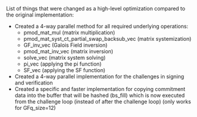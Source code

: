 List of things that were changed as a high-level optimization compared to the original implementation:
- Created a 4-way parallel method for all required underlying operations:
    * pmod_mat_mul (matrix multiplication)
    * pmod_mat_syst_ct_partial_swap_backsub_vec (matrix systemization)
    * GF_inv_vec (Galois Field inversion)
    * pmod_mat_inv_vec (matrix inversion)
    * solve_vec (matrix system solving)
    * pi_vec (applying the pi function)
    * SF_vec (applying the SF function)
- Created a 4-way parallel implementation for the challenges in signing and verification
- Created a specific and faster implementation for copying commitment data into the buffer that will be hashed (bs_fill) which is now executed from the challenge loop (instead of after the challenge loop) (only works for GFq_size=12)